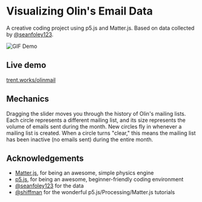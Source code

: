 # Visualizing Olin's Email Data
A creative coding project using p5.js and Matter.js. Based on data collected by [@seanfoley123](http://github.com/seanfoley123).

![GIF Demo](http://trent.works/olinmail/demo.gif)

## Live demo
[trent.works/olinmail](http://trent.works/olinmail)

## Mechanics
Dragging the slider moves you through the history of Olin's mailing lists. Each circle represents a different mailing list, and its size represents the volume of emails sent during the month. New circles fly in whenever a mailing list is created. When a circle turns "clear," this means the mailing list has been inactive (no emails sent) during the entire month.

## Acknowledgements
* [Matter.js](https://github.com/liabru/matter-js), for being an awesome, simple physics engine
* [p5.js](https://p5js.org/), for being an awesome, beginner-friendly coding environment
* [@seanfoley123](http://github.com/seanfoley123) for the data
* [@shiffman](http://github.com/shiffman) for the wonderful p5.js/Processing/Matter.js tutorials

